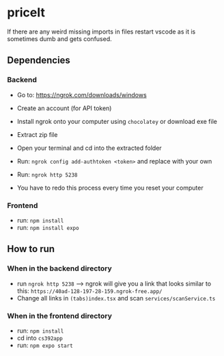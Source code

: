 # priceIt
If there are any weird missing imports in files restart vscode as it is sometimes dumb and gets confused.
## Dependencies
### Backend
- Go to: https://ngrok.com/downloads/windows
- Create an account (for API token)
- Install ngrok onto your computer using `chocolatey` or download exe file
-  Extract zip file
-  Open your terminal and cd into the extracted folder
-  Run: `ngrok config add-authtoken <token>` and replace <token> with your own
-  Run: `ngrok http 5238`

- You have to redo this process every time you reset your computer

### Frontend
- run: `npm install`
- run: `npm install expo`

## How to run
### When in the backend directory
- run `ngrok http 5238` --> ngrok will give you a link that looks similar to this: `https://40ad-128-197-28-159.ngrok-free.app/`
- Change all links in `(tabs)index.tsx` and scan `services/scanService.ts`

### When in the frontend directory
- run: `npm install`
- cd into `cs392app`
- run: `npm expo start`
